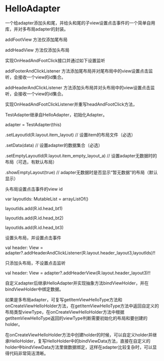 # HelloAdapter
一个给adapter添加头和尾，并给头和尾的子view设置点击事件的一个简单自用库，并对多布局adapter的封装。

addFootView 方法仅添加尾布局

addHeadView 方法仅添加头布局

实现OnHeadAndFootClick接口并通过如下设置监听

addFooterAndClickListener 方法添加尾布局并对尾布局中的view设置点击监听，会接收一个view的id集合。

addHeaderAndClickListener 方法添加头布局并对头布局中的view设置点击监听，会接收一个view的id集合。

实现OnHeadAndFootClickListener并重写headAndFootClick方法，

TestAdapter继承自HelloAdapter，初始化Adapter。

adapter = TestAdapter(this)

.setLayoutId(R.layout.item_layout) // 设置item的布局文件（必选）

.setData(data) // 设置adapter的数据集合（必选）

.setEmptyLayoutId(R.layout.item_empty_layout_a) // 设置adapter无数据时的布局（可选，有默认布局）

.showEmptyLayout(true) // adapter无数据时是否显示“暂无数据”的布局（默认显示）

头布局设置点击事件的view id

var layoutIds: MutableList = arrayListOf()

layoutIds.add(R.id.head_bt1)

layoutIds.add(R.id.head_bt2)

layoutIds.add(R.id.head_bt3)

设置头布局，并设置点击事件

val header: View = adapter?.addHeaderAndClickListener(R.layout.header_layout3,layoutIds)!!

只添加头布局，不设置点击监听

val header: View = adapter?.addHeaderView(R.layout.header_layout3)!!

自定义adapter后继承HelloAdapter并实现抽象方法bindViewHolder，并在bindViewHolder中绑定数据。

如果是多布局adapter，可复写getItemViewHelloType方法和onCreateViewHelloHolder方法，在getItemViewHelloType方法中返回自定义的布局类型viewType，在onCreateViewHelloHolder方法中根据getItemViewHelloType返回的viewType判断需要初始化的布局和要创建的holder。

在onCreateViewHelloHolder方法中创建holder的时候，可以自定义holder并继承HelloHolder，复写HelloHolder中的bindViewData方法，直接在自定义的holder中bindViewData方法里做数据绑定，这样在adapter比较复杂时，可以显得代码非常简洁清晰。


  
